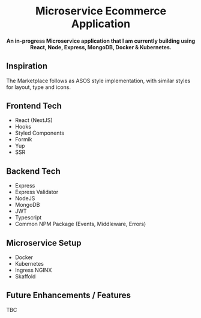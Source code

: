 <h1 align="center">
  Microservice Ecommerce Application
  <br>
</h1>

<h4 align="center">An in-progress Microservice application that I am currently building using React, Node, Express, MongoDB, Docker & Kubernetes.</h4>

## Inspiration

The Marketplace follows as ASOS style implementation, with similar styles for layout, type and icons.

## Frontend Tech

- React (NextJS)
- Hooks
- Styled Components
- Formik
- Yup
- SSR

## Backend Tech

- Express
- Express Validator
- NodeJS
- MongoDB
- JWT
- Typescript
- Common NPM Package (Events, Middleware, Errors)

## Microservice Setup

- Docker
- Kubernetes
- Ingress NGINX
- Skaffold

## Future Enhancements / Features

TBC
